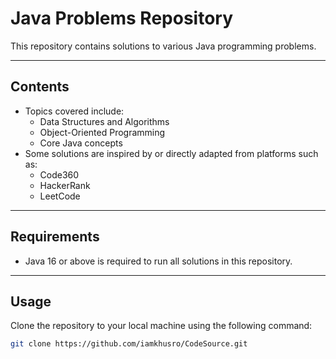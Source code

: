 # Java Problems Repository

This repository contains solutions to various Java programming problems.

---

## Contents
- Topics covered include:
  - Data Structures and Algorithms
  - Object-Oriented Programming
  - Core Java concepts
- Some solutions are inspired by or directly adapted from platforms such as:
  - Code360
  - HackerRank
  - LeetCode

---

## Requirements
- Java 16 or above is required to run all solutions in this repository.

---

## Usage
Clone the repository to your local machine using the following command:
```bash
git clone https://github.com/iamkhusro/CodeSource.git

